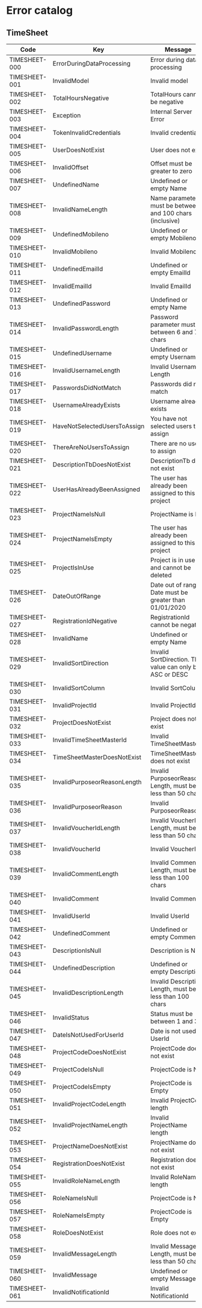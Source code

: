 ﻿# Error catalog



## TimeSheet

| Code                           | Key                            | Message                                                      |
|--------------------------------|--------------------------------|--------------------------------------------------------------|
| TIMESHEET-000                  | ErrorDuringDataProcessing      | Error during data processing                                 |
| TIMESHEET-001                  | InvalidModel                   | Invalid model                                                |
| TIMESHEET-002                  | TotalHoursNegative             | TotalHours cannot be negative                                |
| TIMESHEET-003                  | Exception                      | Internal Server Error                                        |
| TIMESHEET-004                  | TokenInvalidCredentials        | Invalid credentials                                          |
| TIMESHEET-005                  | UserDoesNotExist               | User does not exist                                          |
| TIMESHEET-006                  | InvalidOffset                  | Offset must be greater to zero                               |
| TIMESHEET-007                  | UndefinedName                  | Undefined or empty Name                                      |
| TIMESHEET-008                  | InvalidNameLength              | Name parameter must be between 1 and 100 chars (inclusive)   |
| TIMESHEET-009                  | UndefinedMobileno              | Undefined or empty Mobileno                                  |
| TIMESHEET-010                  | InvalidMobileno                | Invalid Mobileno                                             |
| TIMESHEET-011                  | UndefinedEmailId               | Undefined or empty EmailId                                   |
| TIMESHEET-012                  | InvalidEmailId                 | Invalid EmailId                                              |
| TIMESHEET-013                  | UndefinedPassword              | Undefined or empty Name                                      |
| TIMESHEET-014                  | InvalidPasswordLength          | Password parameter must be between 6 and 7 chars             |
| TIMESHEET-015                  | UndefinedUsername              | Undefined or empty Username                                  |
| TIMESHEET-016                  | InvalidUsernameLength          | Invalid Username Length                                      |
| TIMESHEET-017                  | PasswordsDidNotMatch           | Passwords did not match                                      |
| TIMESHEET-018                  | UsernameAlreadyExists          | Username already exists                                      |
| TIMESHEET-019                  | HaveNotSelectedUsersToAssign   | You have not selected users to assign                        |
| TIMESHEET-020                  | ThereAreNoUsersToAssign        | There are no users to assign                                 |
| TIMESHEET-021                  | DescriptionTbDoesNotExist      | DescriptionTb does not exist                                 |
| TIMESHEET-022                  | UserHasAlreadyBeenAssigned     | The user has already been assigned to this project           |
| TIMESHEET-023                  | ProjectNameIsNull              | ProjectName is Null                                          |
| TIMESHEET-024                  | ProjectNameIsEmpty             | The user has already been assigned to this project           |
| TIMESHEET-025                  | ProjectIsInUse                 | Project is in use and cannot be deleted                      |
| TIMESHEET-026                  | DateOutOfRange                 | Date out of range. Date must be greater than 01/01/2020      |
| TIMESHEET-027                  | RegistrationIdNegative         | RegistrationId cannot be negative                            |
| TIMESHEET-028                  | InvalidName                    | Undefined or empty Name                                      |
| TIMESHEET-029                  | InvalidSortDirection           | Invalid SortDirection. This value can only be ASC or DESC    |
| TIMESHEET-030                  | InvalidSortColumn              | Invalid SortColumn                                           |
| TIMESHEET-031                  | InvalidProjectId               | Invalid ProjectId                                            |
| TIMESHEET-032                  | ProjectDoesNotExist            | Project does not exist                                       |
| TIMESHEET-033                  | InvalidTimeSheetMasterId       | Invalid TimeSheetMasterId                                    |
| TIMESHEET-034                  | TimeSheetMasterDoesNotExist    | TimeSheetMaster does not exist                               |
| TIMESHEET-035                  | InvalidPurposeorReasonLength   | Invalid PurposeorReason Length, must be less than 50 chars   |
| TIMESHEET-036                  | InvalidPurposeorReason         | Invalid PurposeorReason                                      |
| TIMESHEET-037                  | InvalidVoucherIdLength         | Invalid VoucherId Length, must be less than 50 chars         |
| TIMESHEET-038                  | InvalidVoucherId               | Invalid VoucherId                                            |
| TIMESHEET-039                  | InvalidCommentLength           | Invalid Comment Length, must be less than 100 chars          |
| TIMESHEET-040                  | InvalidComment                 | Invalid Comment                                              |
| TIMESHEET-041                  | InvalidUserId                  | Invalid UserId                                               |
| TIMESHEET-042                  | UndefinedComment               | Undefined or empty Comment                                   |
| TIMESHEET-043                  | DescriptionIsNull              | Description is Null                                          |
| TIMESHEET-044                  | UndefinedDescription           | Undefined or empty Description                               |
| TIMESHEET-045                  | InvalidDescriptionLength       | Invalid Description Length, must be less than 100 chars      |
| TIMESHEET-046                  | InvalidStatus                  | Status must be between 1 and 3                               |
| TIMESHEET-047                  | DateIsNotUsedForUserId         | Date is not used for UserId                                  |
| TIMESHEET-048                  | ProjectCodeDoesNotExist        | ProjectCode does not exist                                   |
| TIMESHEET-049                  | ProjectCodeIsNull              | ProjectCode is Null                                          |
| TIMESHEET-050                  | ProjectCodeIsEmpty             | ProjectCode is Empty                                         |
| TIMESHEET-051                  | InvalidProjectCodeLength       | Invalid ProjectCode length                                   |
| TIMESHEET-052                  | InvalidProjectNameLength       | Invalid ProjectName length                                   |
| TIMESHEET-053                  | ProjectNameDoesNotExist        | ProjectName does not exist                                   |
| TIMESHEET-054                  | RegistrationDoesNotExist       | Registration does not exist                                  |
| TIMESHEET-055                  | InvalidRoleNameLength          | Invalid RoleName length                                      |
| TIMESHEET-056                  | RoleNameIsNull                 | ProjectCode is Null                                          |
| TIMESHEET-057                  | RoleNameIsEmpty                | ProjectCode is Empty                                         |
| TIMESHEET-058                  | RoleDoesNotExist               | Role does not exist                                          |
| TIMESHEET-059                  | InvalidMessageLength           | Invalid Message Length, must be less than 50 chars           |
| TIMESHEET-060                  | InvalidMessage                 | Undefined or empty Message                                   |
| TIMESHEET-061                  | InvalidNotificationId          | Invalid NotificationId                                       |


